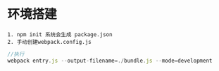 # 环境搭建
    1. npm init 系统会生成 package.json
    2. 手动创建webpack.config.js

```javascript
//执行
webpack entry.js --output-filename=./bundle.js --mode=development
```
